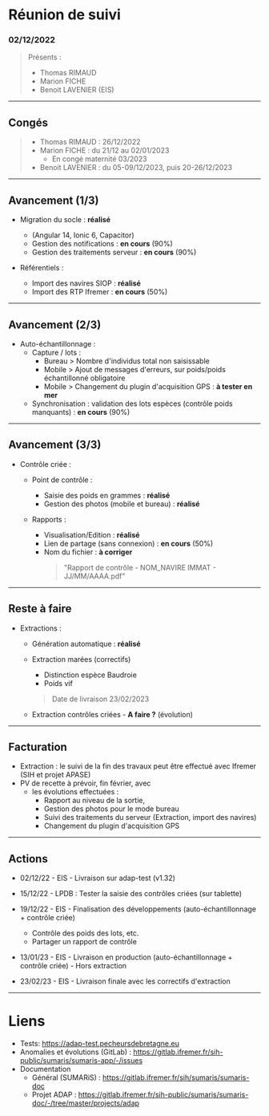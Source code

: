 # Réunion de suivi
### 02/12/2022

> Présents :
>
> - Thomas RIMAUD
> - Marion FICHE
> - Benoit LAVENIER (EIS)

---
## Congés

> - Thomas RIMAUD : 26/12/2022
> - Marion FICHE : du 21/12 au 02/01/2023
>    * En congé maternité 03/2023
> - Benoit LAVENIER : du 05-09/12/2023, puis 20-26/12/2023


---
## Avancement (1/3)

- Migration du socle : **réalisé**
  - (Angular 14, Ionic 6, Capacitor)
  - Gestion des notifications : **en cours** (90%)
  - Gestion des traitements serveur : **en cours** (90%)

- Référentiels :
  - Import des navires SIOP : **réalisé**
  - Import des RTP Ifremer : **en cours** (50%)

---

## Avancement (2/3)

- Auto-échantillonnage :
  * Capture / lots : 
    * Bureau > Nombre d'individus total non saisissable
    * Mobile > Ajout de messages d'erreurs, sur poids/poids échantillonné obligatoire
    * Mobile > Changement du plugin d'acquisition GPS : **à tester en mer**
  * Synchronisation : validation des lots espèces (contrôle poids manquants) : **en cours** (90%)
  
---
## Avancement (3/3)

- Contrôle criée :
  * Point de contrôle :
    * Saisie des poids en grammes : **réalisé**
    * Gestion des photos (mobile et bureau) : **réalisé**

  * Rapports :
    * Visualisation/Edition : **réalisé**
    * Lien de partage (sans connexion) : **en cours** (50%)
    * Nom du fichier : **à corriger**
      > "Rapport de contrôle - NOM_NAVIRE IMMAT - JJ/MM/AAAA.pdf"  

---
## Reste à faire

- Extractions :
  * Génération automatique : **réalisé**
  * Extraction marées (correctifs)
    * Distinction espèce Baudroie
    * Poids vif
    > Date de livraison 23/02/2023 

  * Extraction contrôles criées - **A faire ?** (évolution)

---
## Facturation

- Extraction : le suivi de la fin des travaux peut être effectué avec Ifremer (SIH et projet APASE)
- PV de recette à prévoir, fin février, avec 
  - les évolutions effectuées : 
    - Rapport au niveau de la sortie, 
    - Gestion des photos pour le mode bureau
    - Suivi des traitements du serveur (Extraction, import des navires)
    - Changement du plugin d'acquisition GPS

---
## Actions

- 02/12/22 - EIS - Livraison sur adap-test (v1.32)
- 15/12/22 - LPDB : Tester la saisie des contrôles criées (sur tablette)

- 19/12/22 - EIS - Finalisation des développements (auto-échantillonnage + contrôle criée) 
  - Contrôle des poids des lots, etc.
  - Partager un rapport de contrôle

- 13/01/23 - EIS - Livraison en production (auto-échantillonnage + contrôle criée) - Hors extraction
- 23/02/23 - EIS - Livraison finale avec les correctifs d'extraction

---

# Liens
* Tests: https://adap-test.pecheursdebretagne.eu
* Anomalies et évolutions (GitLab) : https://gitlab.ifremer.fr/sih-public/sumaris/sumaris-app/-/issues
* Documentation
  * Général (SUMARiS) : https://gitlab.ifremer.fr/sih/sumaris/sumaris-doc
  * Projet ADAP : https://gitlab.ifremer.fr/sih-public/sumaris/sumaris-doc/-/tree/master/projects/adap
